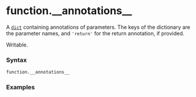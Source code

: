 # function.\_\_annotations\_\_

A [`dict`](/built-in-types/dict/) containing annotations of parameters. The keys of the dictionary are the parameter names, and `'return'` for the return annotation, if provided.

Writable.

### Syntax

```python
function.__annotations__
```

### Examples

```python

```
